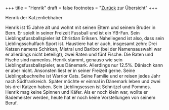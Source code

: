 +++
title = "Henrik"
draft = false
footnotes = "[Zurück](/about/) zur Übersicht"
+++


Henrik der Katzenliebhaber

Henrik ist 15 Jahre alt und wohnt mit seinen Eltern und seinem Bruder in Bern. Er spielt in seiner Freizeit Fussball und ist ein YB-Fan. Sein Lieblingsfussballspieler ist Christian Eriksen. Naheliegend ist also, dass sein Lieblingsschulfach Sport ist. Haustiere hat er auch, insgesamt zehn: Drei Katzen namens Schirkan, Mistral und Baribor (bei der Namensauswahl war er allerdings nicht beteiligt), zwei Raten und fünf Fische. Die Raten und Fische sind namenlos. Henrik stammt, genauso wie sein Lieblingsfussballspieler, aus Dänemark. Allerdings nur 12.5%. Dänisch kann er aber nicht. Ansonsten liest er in seiner Freizeit gerne. Seine Lieblingsbuchreihe ist Warrior Cats. Seine Familie und er reisen jedes Jahr nach Südfrankreich. Später möchte er einmal in Dänemark leben und zwei bis drei Katzen haben. Sein Lieblingsessen ist Schnitzel und Pommes. Henrik mag keine Spinnen und Käfer. Als er noch klein war, wollte er Bademeister werden, heute hat er noch keine Vorstellungen von seinem Beruf.